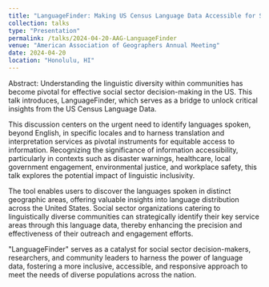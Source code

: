 ```yaml
---
title: "LanguageFinder: Making US Census Language Data Accessible for Social Sector Decision-making"
collection: talks
type: "Presentation"
permalink: /talks/2024-04-20-AAG-LanguageFinder
venue: "American Association of Geographers Annual Meeting"
date: 2024-04-20
location: "Honolulu, HI"
---
```


Abstract: Understanding the linguistic diversity within communities has become pivotal for effective social sector decision-making in the US. This talk introduces, LanguageFinder, which serves as a bridge to unlock critical insights from the US Census Language Data.

This discussion centers on the urgent need to identify languages spoken, beyond English, in specific locales and to harness translation and interpretation services as pivotal instruments for equitable access to information. Recognizing the significance of information accessibility, particularly in contexts such as disaster warnings, healthcare, local government engagement, environmental justice, and workplace safety, this talk explores the potential impact of linguistic inclusivity.

The tool enables users to discover the languages spoken in distinct geographic areas, offering valuable insights into language distribution across the United States. Social sector organizations catering to linguistically diverse communities can strategically identify their key service areas through this language data, thereby enhancing the precision and effectiveness of their outreach and engagement efforts.

"LanguageFinder" serves as a catalyst for social sector decision-makers, researchers, and community leaders to harness the power of language data, fostering a more inclusive, accessible, and responsive approach to meet the needs of diverse populations across the nation.
